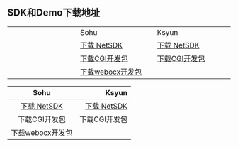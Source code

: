 ## SDK和Demo下载地址

<table>
<tr><td style="width:200px;"> </td><td style="width:200px;">Sohu</td><td style="width:200px;">Ksyun</td></tr>
<tr><td></td><td><a href="https://pan.sohu.net/f/MTY4MzQsaGR1a20.htm">下载 NetSDK</a> </td><td><a href="https://kss.ksyun.com/xmcfs/sdk/NETSDK(20170418).zip">下载 NetSDK</a>
</td></tr>
<tr><td></td><td><a href="https://pan.sohu.net/s/ODU5OTEsdXF4eGg.htm">下载CGI开发包</a></td><td><a href="https://kss.ksyun.com/xmcfs/sdk/CGI_demo.zip">下载CGI开发包</a></td></tr>
<tr><td> </td><td><a href="https://pan.sohu.net/s/ODU4MzYsdXF1a2Q.htm">下载webocx开发包</a></td><td> </td></tr>
</table>

| Sohu           | Ksyun  |
|:-------------:| -----:|
|[下载 NetSDK](https://pan.sohu.net/f/MTY4MzQsaGR1a20.htm)    | [下载 NetSDK](https://kss.ksyun.com/xmcfs/sdk/NETSDK(20170418).zip) |
|下载CGI开发包   | 下载CGI开发包|
|下载webocx开发包 |     |

